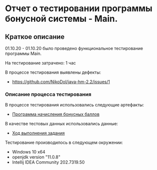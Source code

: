 # Отчет о тестировании программы бонусной системы - Main.

## Краткое описание 

01.10.20 - 01.10.20 было проведено функциональное тестирование программы Main.

На тестирование затрачено: 1 час 

В процессе тестирования выявлены дефекты:
* https://github.com/NikoDol/java-hm-2.2/issues/1

### Описание процесса тестирования 

В процессе тестирования использовались следующие артефакты:
* [Программа начисления бонусных баллов](https://github.com/NikoDol/java-hm-2.2/tree/master/artifacts)

В качестве тестовых данных использовались данные:
* [Ход выполнения задания](https://github.com/netology-code/javaqa-homeworks/tree/master/programming)


Тестирование производилось в следующем окружении:
* Windows 10 x64
* openjdk version "11.0.8"
* Intellij IDEA Community 202.7319.50